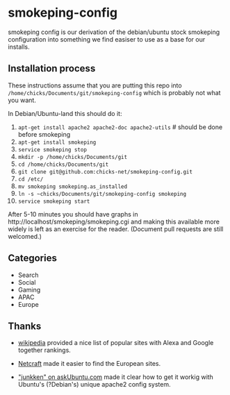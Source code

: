 smokeping-config
================

smokeping config is our derivation of the debian/ubuntu stock smokeping configuration
into something we find easiser to use as a base for our installs.

Installation process
--------------------

These instructions assume that you are putting this repo into `/home/chicks/Documents/git/smokeping-config`
which is probably not what you want.

In Debian/Ubuntu-land this should do it:

1. `apt-get install apache2 apache2-doc apache2-utils` # should be done before smokeping 
1. `apt-get install smokeping` 
1. `service smokeping stop`
1. `mkdir -p /home/chicks/Documents/git`
1. `cd /home/chicks/Documents/git`
1. `git clone git@github.com:chicks-net/smokeping-config.git`
1. `cd /etc/`
1. `mv smokeping smokeping.as_installed`
1. `ln -s ~chicks/Documents/git/smokeping-config smokeping`
1. `service smokeping start`

After 5-10 minutes you should have graphs in http://localhost/smokeping/smokeping.cgi and making
this available more widely is left as an exercise for the reader.  (Document pull requests are still
welcomed.)

Categories
----------

* Search
* Social
* Gaming
* APAC
* Europe

Thanks
------

* [wikipedia](http://en.wikipedia.org/wiki/List_of_most_popular_websites) provided a nice list of popular
sites with Alexa and Google together rankings.

* [Netcraft](http://toolbar.netcraft.com/stats/topsites) made it easier to find the European sites.

* ["junkken" on askUbuntu.com](http://askubuntu.com/questions/365088/smokeping-web-front-end-on-ubuntu-13-10)
made it clear how to get it workig with Ubuntu's (?Debian's) unique apache2 config system.
